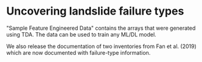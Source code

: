 # Uncovering landslide failure types

"Sample Feature Engineered Data" contains the arrays that were generated using TDA. The data can be used to train any ML/DL model. 

We also release the documentation of two inventories from Fan et al. (2019) which are now documented with failure-type information.
